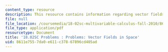 ```yaml
---
content_type: resource
description: This resource contains information regarding vector fields in space.
file: null
file_location: /coursemedia/18-02sc-multivariable-calculus-fall-2010/8611e7557da0e611c37867896cd405ad_MIT18_02SC_pb_79_quest.pdf
file_type: application/pdf
resourcetype: Document
title: '18.02SC Problems : Problems: Vector Fields in Space'
uid: 8611e755-7da0-e611-c378-67896cd405ad
---
```

